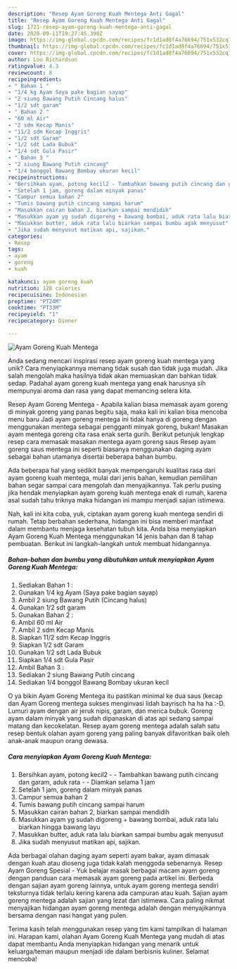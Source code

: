 ```yaml
---
description: "Resep Ayam Goreng Kuah Mentega Anti Gagal"
title: "Resep Ayam Goreng Kuah Mentega Anti Gagal"
slug: 1721-resep-ayam-goreng-kuah-mentega-anti-gagal
date: 2020-09-11T19:27:45.390Z
image: https://img-global.cpcdn.com/recipes/fc1d1ad8f4a76694/751x532cq70/ayam-goreng-kuah-mentega-foto-resep-utama.jpg
thumbnail: https://img-global.cpcdn.com/recipes/fc1d1ad8f4a76694/751x532cq70/ayam-goreng-kuah-mentega-foto-resep-utama.jpg
cover: https://img-global.cpcdn.com/recipes/fc1d1ad8f4a76694/751x532cq70/ayam-goreng-kuah-mentega-foto-resep-utama.jpg
author: Lou Richardson
ratingvalue: 4.3
reviewcount: 8
recipeingredient:
- " Bahan 1 "
- "1/4 kg Ayam Saya pake bagian sayap"
- "2 siung Bawang Putih Cincang halus"
- "1/2 sdt garam"
- " Bahan 2 "
- "60 ml Air"
- "2 sdm Kecap Manis"
- "11/2 sdm Kecap Inggris"
- "1/2 sdt Garam"
- "1/2 sdt Lada Bubuk"
- "1/4 sdt Gula Pasir"
- " Bahan 3 "
- "2 siung Bawang Putih cincang"
- "1/4 bonggol Bawang Bombay ukuran kecil"
recipeinstructions:
- "Bersihkan ayam, potong kecil2 - Tambahkan bawang putih cincang dan garam, aduk rata - Diamkan selama 1 jam"
- "Setelah 1 jam, goreng dalam minyak panas"
- "Campur semua bahan 2"
- "Tumis bawang putih cincang sampai harum"
- "Masukkan cairan bahan 2, biarkan sampai mendidih"
- "Masukkan ayam yg sudah digoreng + bawang bombai, aduk rata lalu biarkan hingga bawang layu"
- "Masukkan butter, aduk rata lalu biarkan sampai bumbu agak menyusut"
- "Jika sudah menyusut matikan api, sajikan."
categories:
- Resep
tags:
- ayam
- goreng
- kuah

katakunci: ayam goreng kuah 
nutrition: 128 calories
recipecuisine: Indonesian
preptime: "PT24M"
cooktime: "PT33M"
recipeyield: "1"
recipecategory: Dinner

---
```



![Ayam Goreng Kuah Mentega](https://img-global.cpcdn.com/recipes/fc1d1ad8f4a76694/751x532cq70/ayam-goreng-kuah-mentega-foto-resep-utama.jpg)

Anda sedang mencari inspirasi resep ayam goreng kuah mentega yang unik? Cara menyiapkannya memang tidak susah dan tidak juga mudah. Jika salah mengolah maka hasilnya tidak akan memuaskan dan bahkan tidak sedap. Padahal ayam goreng kuah mentega yang enak harusnya sih mempunyai aroma dan rasa yang dapat memancing selera kita.

Resep Ayam Goreng Mentega - Apabila kalian biasa memasak ayam goreng di minyak goreng yang panas begitu saja, maka kali ini kalian bisa mencoba menu baru Jadi ayam goreng mentega ini tidak hanya di goreng dengan menggunakan mentega sebagai pengganti minyak goreng, bukan! Masakan ayam mentega goreng cita rasa enak serta gurih. Berikut petunjuk lengkap resep cara memasak masakan mentega ayam goreng saus Resep ayam goreng saus mentega ini seperti biasanya menggunakan daging ayam sebagai bahan utamanya disertai beberapa bahan bumbu.

Ada beberapa hal yang sedikit banyak mempengaruhi kualitas rasa dari ayam goreng kuah mentega, mulai dari jenis bahan, kemudian pemilihan bahan segar sampai cara mengolah dan menyajikannya. Tak perlu pusing jika hendak menyiapkan ayam goreng kuah mentega enak di rumah, karena asal sudah tahu triknya maka hidangan ini mampu menjadi sajian istimewa.


Nah, kali ini kita coba, yuk, ciptakan ayam goreng kuah mentega sendiri di rumah. Tetap berbahan sederhana, hidangan ini bisa memberi manfaat dalam membantu menjaga kesehatan tubuh kita. Anda bisa menyiapkan Ayam Goreng Kuah Mentega menggunakan 14 jenis bahan dan 8 tahap pembuatan. Berikut ini langkah-langkah untuk membuat hidangannya.

<!--inarticleads1-->

##### Bahan-bahan dan bumbu yang dibutuhkan untuk menyiapkan Ayam Goreng Kuah Mentega:

1. Sediakan  Bahan 1 :
1. Gunakan 1/4 kg Ayam (Saya pake bagian sayap)
1. Ambil 2 siung Bawang Putih (Cincang halus)
1. Gunakan 1/2 sdt garam
1. Gunakan  Bahan 2 :
1. Ambil 60 ml Air
1. Ambil 2 sdm Kecap Manis
1. Siapkan 11/2 sdm Kecap Inggris
1. Siapkan 1/2 sdt Garam
1. Gunakan 1/2 sdt Lada Bubuk
1. Siapkan 1/4 sdt Gula Pasir
1. Ambil  Bahan 3 :
1. Sediakan 2 siung Bawang Putih cincang
1. Sediakan 1/4 bonggol Bawang Bombay ukuran kecil


O ya bikin Ayam Goreng Mentega itu pastikan minimal ke dua saus (kecap dan Ayam Goreng mentega sukses menginvasi lidah bayrisch ha ha ha :-D. Lumuri ayam dengan air jeruk nipis, garam, dan merica bubuk. Goreng ayam dalam minyak yang sudah dipanaskan di atas api sedang sampai matang dan kecokelatan. Resep ayam goreng mentega adalah salah satu resep bentuk olahan ayam goreng yang paling banyak difavoritkan baik oleh anak-anak maupun orang dewasa. 

<!--inarticleads2-->

##### Cara menyiapkan Ayam Goreng Kuah Mentega:

1. Bersihkan ayam, potong kecil2 - - Tambahkan bawang putih cincang dan garam, aduk rata - - Diamkan selama 1 jam
1. Setelah 1 jam, goreng dalam minyak panas
1. Campur semua bahan 2
1. Tumis bawang putih cincang sampai harum
1. Masukkan cairan bahan 2, biarkan sampai mendidih
1. Masukkan ayam yg sudah digoreng + bawang bombai, aduk rata lalu biarkan hingga bawang layu
1. Masukkan butter, aduk rata lalu biarkan sampai bumbu agak menyusut
1. Jika sudah menyusut matikan api, sajikan.


Ada berbagai olahan daging ayam seperti ayam bakar, ayam dimasak dengan kuah atau dioseng juga tidak kalah menggoda sebenarnya. Resep Ayam Goreng Spesial - Yuk belajar masak berbagai macam ayam goreng dengan panduan cara memasak ayam goreng pada artikel ini. Berbeda dengan sajian ayam goreng lainnya, untuk ayam goreng mentega sendiri teksturnya tidak terlalu kering karena ada campuran atau kuah. Sajian ayam goreng mentega adalah sajian yang lezat dan istimewa. Cara paling nikmat menyajikan hidangan ayam goreng mentega adalah dengan menyajikannya bersama dengan nasi hangat yang pulen. 

Terima kasih telah menggunakan resep yang tim kami tampilkan di halaman ini. Harapan kami, olahan Ayam Goreng Kuah Mentega yang mudah di atas dapat membantu Anda menyiapkan hidangan yang menarik untuk keluarga/teman maupun menjadi ide dalam berbisnis kuliner. Selamat mencoba!
